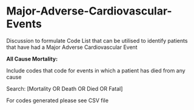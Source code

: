 # Major-Adverse-Cardiovascular-Events
Discussion to formulate Code List that can be utilised to identify patients that have had a Major Adverse Cardiovascular Event


**All Cause Mortality:**

Include codes that code for events in which a patient has died from any cause

Search:
[Mortality OR Death OR Died OR Fatal]

For codes generated please see CSV file
